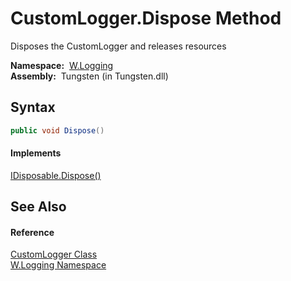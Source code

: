 CustomLogger.Dispose Method
===========================
   Disposes the CustomLogger and releases resources

  **Namespace:**  [W.Logging][1]  
  **Assembly:**  Tungsten (in Tungsten.dll)

Syntax
------

```csharp
public void Dispose()
```

#### Implements
[IDisposable.Dispose()][2]  


See Also
--------

#### Reference
[CustomLogger Class][3]  
[W.Logging Namespace][1]  

[1]: ../README.md
[2]: http://msdn.microsoft.com/en-us/library/es4s3w1d
[3]: README.md